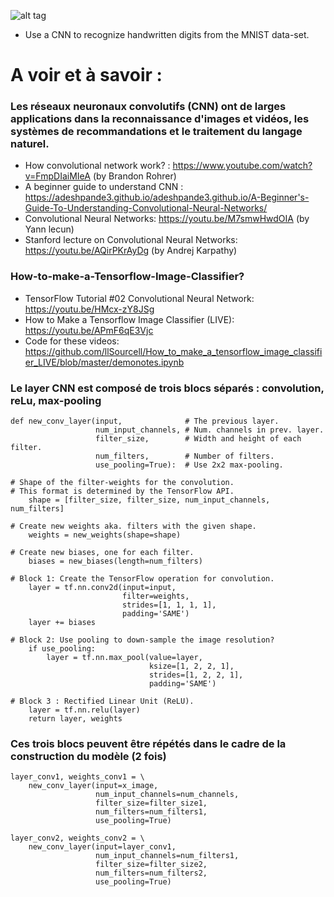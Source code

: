 
![alt tag](http://parse.ele.tue.nl/cluster/2/CNNArchitecture.jpg)
* Use a CNN to recognize handwritten digits from the MNIST data-set.

# A voir et à savoir : 

### Les réseaux neuronaux convolutifs (CNN) ont de larges applications dans la reconnaissance d'images et vidéos, les systèmes de recommandations et le traitement du langage naturel.
* How convolutional network work? : https://www.youtube.com/watch?v=FmpDIaiMIeA (by Brandon Rohrer)
* A beginner guide to understand CNN : https://adeshpande3.github.io/adeshpande3.github.io/A-Beginner's-Guide-To-Understanding-Convolutional-Neural-Networks/
* Convolutional Neural Networks: https://youtu.be/M7smwHwdOIA (by Yann lecun) 
* Stanford lecture on Convolutional Neural Networks: https://youtu.be/AQirPKrAyDg (by Andrej Karpathy)

### How-to-make-a-Tensorflow-Image-Classifier? 


* TensorFlow Tutorial #02 Convolutional Neural Network: https://youtu.be/HMcx-zY8JSg
* How to Make a Tensorflow Image Classifier (LIVE): https://youtu.be/APmF6qE3Vjc
* Code for these videos: 
https://github.com/llSourcell/How_to_make_a_tensorflow_image_classifier_LIVE/blob/master/demonotes.ipynb

### Le layer CNN est composé de trois blocs séparés : convolution, reLu, max-pooling 
```
def new_conv_layer(input,              # The previous layer.
                   num_input_channels, # Num. channels in prev. layer.
                   filter_size,        # Width and height of each filter.
                   num_filters,        # Number of filters.
                   use_pooling=True):  # Use 2x2 max-pooling.

# Shape of the filter-weights for the convolution.
# This format is determined by the TensorFlow API.
    shape = [filter_size, filter_size, num_input_channels, num_filters]

# Create new weights aka. filters with the given shape.
    weights = new_weights(shape=shape)

# Create new biases, one for each filter.
    biases = new_biases(length=num_filters)

# Block 1: Create the TensorFlow operation for convolution. 
    layer = tf.nn.conv2d(input=input,
                         filter=weights,
                         strides=[1, 1, 1, 1],
                         padding='SAME')
    layer += biases

# Block 2: Use pooling to down-sample the image resolution?
    if use_pooling:
        layer = tf.nn.max_pool(value=layer,
                               ksize=[1, 2, 2, 1],
                               strides=[1, 2, 2, 1],
                               padding='SAME')

# Block 3 : Rectified Linear Unit (ReLU).
    layer = tf.nn.relu(layer)
    return layer, weights
```
### Ces trois blocs peuvent être répétés dans le cadre de la construction du modèle (2 fois)
```
layer_conv1, weights_conv1 = \
    new_conv_layer(input=x_image,
                   num_input_channels=num_channels,
                   filter_size=filter_size1,
                   num_filters=num_filters1,
                   use_pooling=True)

layer_conv2, weights_conv2 = \
    new_conv_layer(input=layer_conv1,
                   num_input_channels=num_filters1,
                   filter_size=filter_size2,
                   num_filters=num_filters2,
                   use_pooling=True)
 ```


